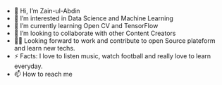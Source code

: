 
- 👋 Hi, I’m Zain-ul-Abdin
- 👀 I’m interested in Data Science and Machine Learning
- 🌱 I’m currently learning Open CV and TensorFlow
- 💞️ I’m looking to collaborate with other Content Creators
- 🐱‍🚀 Looking forward to work and contribute to open Source plateform and learn new techs.
- ⚡ Facts: I love to listen music, watch football and really love to learn everyday.
- 📫 How to reach me 

<!---
Zain-ul-Abdin45/Zain-ul-Abdin45 is a ✨ special ✨ repository because its `README.md` (this file) appears on your GitHub profile.
You can click the Preview link to take a look at your changes.
--->
